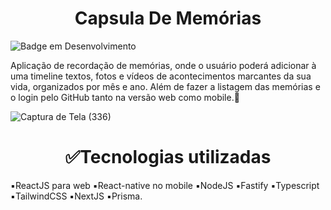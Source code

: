 <h1 align="center"> Capsula De Memórias </h1>

![Badge em Desenvolvimento](http://img.shields.io/static/v1?label=STATUS&message=EM%20DESENVOLVIMENTO&color=GREEN&style=for-the-badge)

Aplicação de recordação de memórias, onde o usuário poderá adicionar à uma timeline textos, fotos e vídeos de acontecimentos marcantes da sua vida, organizados por mês e ano. Além de fazer a listagem das memórias e o login pelo GitHub tanto na versão web como mobile.🚀


![Captura de Tela (336)](https://github.com/Osnaelle/CapsulaDeMemorias/assets/36750879/a7e951e4-dbc8-4c29-8c60-bb4ed5579ba8)



<h1 align="center"> ✅Tecnologias utilizadas </h1>

▪️ReactJS para web 
▪️React-native no mobile
▪️NodeJS
▪️Fastify
▪️Typescript
▪️TailwindCSS
▪️NextJS 
▪️Prisma.



